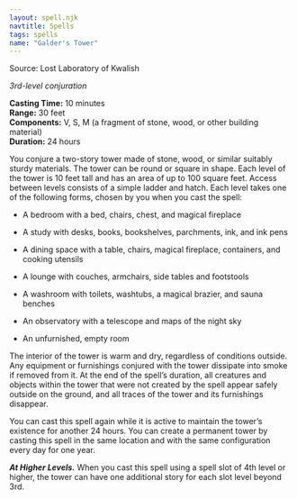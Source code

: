 ```yaml
---
layout: spell.njk
navtitle: Spells
tags: spells
name: "Galder's Tower"
---
```

Source: Lost Laboratory of Kwalish

_3rd-level conjuration_

**Casting Time:** 10 minutes  
**Range:** 30 feet  
**Components:** V, S, M (a fragment of stone, wood, or other building material)  
**Duration:** 24 hours

You conjure a two-story tower made of stone, wood, or similar suitably sturdy materials. The tower can be round or square in shape. Each level of the tower is 10 feet tall and has an area of up to 100 square feet. Access between levels consists of a simple ladder and hatch. Each level takes one of the following forms, chosen by you when you cast the spell:

- A bedroom with a bed, chairs, chest, and magical fireplace

- A study with desks, books, bookshelves, parchments, ink, and ink pens

- A dining space with a table, chairs, magical fireplace, containers, and cooking utensils

- A lounge with couches, armchairs, side tables and footstools

- A washroom with toilets, washtubs, a magical brazier, and sauna benches

- An observatory with a telescope and maps of the night sky

- An unfurnished, empty room

The interior of the tower is warm and dry, regardless of conditions outside. Any equipment or furnishings conjured with the tower dissipate into smoke if removed from it. At the end of the spell’s duration, all creatures and objects within the tower that were not created by the spell appear safely outside on the ground, and all traces of the tower and its furnishings disappear.

You can cast this spell again while it is active to maintain the tower’s existence for another 24 hours. You can create a permanent tower by casting this spell in the same location and with the same configuration every day for one year.

_**At Higher Levels.**_ When you cast this spell using a spell slot of 4th level or higher, the tower can have one additional story for each slot level beyond 3rd.